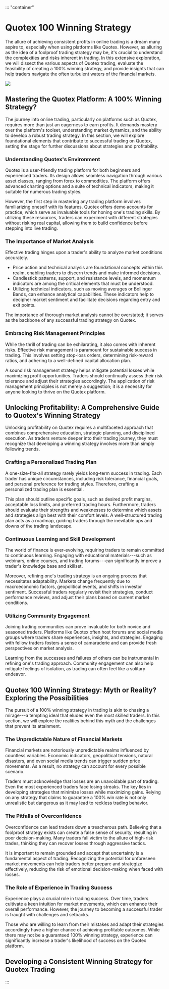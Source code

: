 ::: \"container\"
# Quotex 100 Winning Strategy

The allure of achieving consistent profits in online trading is a dream
many aspire to, especially when using platforms like Quotex. However, as
alluring as the idea of a foolproof trading strategy may be, it's
crucial to understand the complexities and risks inherent in trading. In
this extensive exploration, we will dissect the various aspects of
Quotex trading, evaluate the feasibility of creating a 100% winning
strategy, and provide insights that can help traders navigate the often
turbulent waters of the financial markets.

[![](https://static.quotex.io/files/4_en/300_250.jpg)](https://traff.sbs/brokerqxlid)

## Mastering the Quotex Platform: A 100% Winning Strategy?

The journey into online trading, particularly on platforms such as
Quotex, requires more than just an eagerness to earn profits. It demands
mastery over the platform\'s toolset, understanding market dynamics, and
the ability to develop a robust trading strategy. In this section, we
will explore foundational elements that contribute to successful trading
on Quotex, setting the stage for further discussions about strategies
and profitability.

### Understanding Quotex\'s Environment

Quotex is a user-friendly trading platform for both beginners and
experienced traders. Its design allows seamless navigation through
various asset classes, ranging from forex to commodities. The platform
offers advanced charting options and a suite of technical indicators,
making it suitable for numerous trading styles.

However, the first step in mastering any trading platform involves
familiarizing oneself with its features. Quotex offers demo accounts for
practice, which serve as invaluable tools for honing one\'s trading
skills. By utilizing these resources, traders can experiment with
different strategies without risking real capital, allowing them to
build confidence before stepping into live trading.

### The Importance of Market Analysis

Effective trading hinges upon a trader\'s ability to analyze market
conditions accurately.

-   Price action and technical analysis are foundational concepts within
    this realm, enabling traders to discern trends and make informed
    decisions.
-   Candlestick patterns, support, and resistance levels, and momentum
    indicators are among the critical elements that must be understood.
-   Utilizing technical indicators, such as moving averages or Bollinger
    Bands, can enhance analytical capabilities. These indicators help to
    decipher market sentiment and facilitate decisions regarding entry
    and exit points.

The importance of thorough market analysis cannot be overstated; it
serves as the backbone of any successful trading strategy on Quotex.

### Embracing Risk Management Principles

While the thrill of trading can be exhilarating, it also comes with
inherent risks. Effective risk management is paramount for sustainable
success in trading. This involves setting stop-loss orders, determining
risk-reward ratios, and adhering to a well-defined capital allocation
plan.

A sound risk management strategy helps mitigate potential losses while
maximizing profit opportunities. Traders should continually assess their
risk tolerance and adjust their strategies accordingly. The application
of risk management principles is not merely a suggestion; it is a
necessity for anyone looking to thrive on the Quotex platform.

## Unlocking Profitability: A Comprehensive Guide to Quotex\'s Winning Strategy

Unlocking profitability on Quotex requires a multifaceted approach that
combines comprehensive education, strategic planning, and disciplined
execution. As traders venture deeper into their trading journey, they
must recognize that developing a winning strategy involves more than
simply following trends.

### Crafting a Personalized Trading Plan

A one-size-fits-all strategy rarely yields long-term success in trading.
Each trader has unique circumstances, including risk tolerance,
financial goals, and personal preference for trading styles. Therefore,
crafting a personalized trading plan is essential.

This plan should outline specific goals, such as desired profit margins,
acceptable loss limits, and preferred trading hours. Furthermore,
traders should evaluate their strengths and weaknesses to determine
which assets and strategies align best with their comfort levels. A
well-structured trading plan acts as a roadmap, guiding traders through
the inevitable ups and downs of the trading landscape.

### Continuous Learning and Skill Development

The world of finance is ever-evolving, requiring traders to remain
committed to continuous learning. Engaging with educational
materials---such as webinars, online courses, and trading forums---can
significantly improve a trader\'s knowledge base and skillset.

Moreover, refining one's trading strategy is an ongoing process that
necessitates adaptability. Markets change frequently due to
macroeconomic factors, geopolitical events, and shifts in investor
sentiment. Successful traders regularly revisit their strategies,
conduct performance reviews, and adjust their plans based on current
market conditions.

### Utilizing Community Engagement

Joining trading communities can prove invaluable for both novice and
seasoned traders. Platforms like Quotex often host forums and social
media groups where traders share experiences, insights, and strategies.
Engaging with fellow traders fosters a sense of camaraderie and can
provide fresh perspectives on market analysis.

Learning from the successes and failures of others can be instrumental
in refining one\'s trading approach. Community engagement can also help
mitigate feelings of isolation, as trading can often feel like a
solitary endeavor.

## Quotex 100 Winning Strategy: Myth or Reality? Exploring the Possibilities

The pursuit of a 100% winning strategy in trading is akin to chasing a
mirage---a tempting ideal that eludes even the most skilled traders. In
this section, we will explore the realities behind this myth and the
challenges that prevent its attainment.

### The Unpredictable Nature of Financial Markets

Financial markets are notoriously unpredictable realms influenced by
countless variables. Economic indicators, geopolitical tensions, natural
disasters, and even social media trends can trigger sudden price
movements. As a result, no strategy can account for every possible
scenario.

Traders must acknowledge that losses are an unavoidable part of trading.
Even the most experienced traders face losing streaks. The key lies in
developing strategies that minimize losses while maximizing gains.
Relying on any strategy that claims to guarantee a 100% win rate is not
only unrealistic but dangerous as it may lead to reckless trading
behavior.

### The Pitfalls of Overconfidence

Overconfidence can lead traders down a treacherous path. Believing that
a foolproof strategy exists can create a false sense of security,
resulting in poor decision-making. Many traders fall victim to the
allure of high-risk trades, thinking they can recover losses through
aggressive tactics.

It is important to remain grounded and accept that uncertainty is a
fundamental aspect of trading. Recognizing the potential for unforeseen
market movements can help traders better prepare and strategize
effectively, reducing the risk of emotional decision-making when faced
with losses.

### The Role of Experience in Trading Success

Experience plays a crucial role in trading success. Over time, traders
cultivate a keen intuition for market movements, which can enhance their
overall performance. However, the journey to becoming a successful
trader is fraught with challenges and setbacks.

Those who are willing to learn from their mistakes and adapt their
strategies accordingly have a higher chance of achieving profitable
outcomes. While there may not be a guaranteed 100% winning strategy,
experience can significantly increase a trader\'s likelihood of success
on the Quotex platform.

## Developing a Consistent Winning Strategy for Quotex Trading
:::

